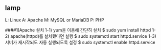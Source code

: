 ## lamp
L: Linux A: Apache M: MySQL or MariaDB P: PHP

####1)Apache 설치
1-1) yum을 이용해 간단히 설치
    $ sudo yum install httpd
1-2) apache(httpd)를 설치했다면 실행
    $ sudo systemctl start httpd.service
1-3) 서버가 재시작되도 자동 실행되도록 설정
    $ sudo systemctl enable httpd.service
